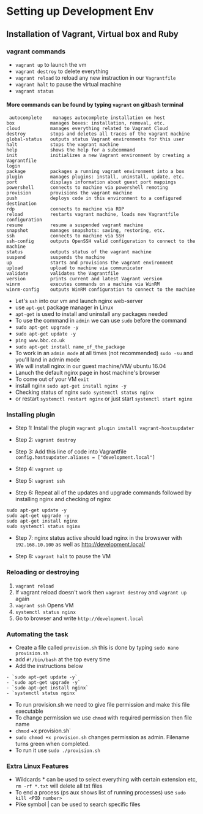 # Setting up Development Env
## Installation of Vagrant, Virtual box and Ruby
### vagrant commands
- `vagrant up` to launch the vm
- `vagrant destroy` to delete everything
- `vagrant reload` to reload any new instraction in our `Vagrantfile`
- `vagrant halt` to pause the virtual machine
- `vagrant status` 

#### More commands can be found by typing `vagrant` on gitbash terminal
```
 autocomplete    manages autocomplete installation on host
box             manages boxes: installation, removal, etc.
cloud           manages everything related to Vagrant Cloud
destroy         stops and deletes all traces of the vagrant machine
global-status   outputs status Vagrant environments for this user
halt            stops the vagrant machine
help            shows the help for a subcommand
init            initializes a new Vagrant environment by creating a Vagrantfile
login
package         packages a running vagrant environment into a box
plugin          manages plugins: install, uninstall, update, etc.
port            displays information about guest port mappings
powershell      connects to machine via powershell remoting
provision       provisions the vagrant machine
push            deploys code in this environment to a configured destination
rdp             connects to machine via RDP
reload          restarts vagrant machine, loads new Vagrantfile configuration
resume          resume a suspended vagrant machine
snapshot        manages snapshots: saving, restoring, etc.
ssh             connects to machine via SSH
ssh-config      outputs OpenSSH valid configuration to connect to the machine
status          outputs status of the vagrant machine
suspend         suspends the machine
up              starts and provisions the vagrant environment
upload          upload to machine via communicator
validate        validates the Vagrantfile
version         prints current and latest Vagrant version
winrm           executes commands on a machine via WinRM
winrm-config    outputs WinRM configuration to connect to the machine
```

- Let's `ssh` into our vm and launch nginx web-server
- use `apt-get` package manager in Linux 
- `apt-get` is used to install and uninstall any packages needed
- To use the command in `admin` we can use `sudo` before the command
- `sudo apt-get upgrade -y` 
- `sudo apt-get update -y`
- `ping www.bbc.co.uk`
- `sudo apt-get install name_of_the_package`
- To work in an `admin mode` at all times (not recommended) `sudo -su` and you'll land in admin mode
- We will install nginx in our guest machine/VM/ ubuntu 16.04
- Lanuch the default nginx page in host machine's browser
- To come out of your VM `exit`
- install nginx `sudo apt-get install nginx -y`
- Checking status of nginx `sudo systemctl status nginx` 
- or restart `systemctl restart nginx` or just start `systemctl start nginx`

### Installing plugin

- Step 1: Install the plugin `vagrant plugin install vagrant-hostsupdater`

- Step 2: `vagrant destroy`

- Step 3: Add this line of code into Vagrantfile `config.hostsupdater.aliases = ["development.local"]`

- Step 4: `vagrant up`

- Step 5: `vagrant ssh`

- Step 6: Repeat all of the updates and upgrade commands followed by installing nginx and checking of nginx 
 ```
sudo apt-get update -y
sudo apt-get upgrade -y
sudo apt-get install nginx
sudo systemctl status nginx
```

- Step 7: nginx status active should load nginx in the browswer with `192.168.10.100` as well as http://development.local/

- Step 8: `vagrant halt` to pause the VM

### Reloading or destroying 
1. `vagrant reload` 
2. If vagrant reload doesn't work then `vagrant destroy` and `vagrant up` again
3. `vagrant ssh` Opens VM
4. `systemctl status nginx`
5. Go to browser and write `http://development.local`


### Automating the task

- Create a file called `provision.sh` this is done by typing `sudo nano provision.sh`
- add `#!/bin/bash` at the top every time
- Add the instructions below
```
- `sudo apt-get update -y`
- `sudo apt-get upgrade -y`
- `sudo apt-get install nginx`
- `systemctl status nginx`

```

- To run provision.sh we need to give file permission and make this file executable
- To change permission we use `chmod` with required permission then file name
- `chmod` +x provision.sh`
- `sudo chmod +x provision.sh` changes permission as admin. Filename turns green when completed.
- To run it use `sudo ./provision.sh`

### Extra Linux Features

- Wildcards * can be used to select everything with certain extension etc, `rm -rf *.txt` will delete all txt files
- To end a process (ps aux shows list of running processes) use `sudo kill <PID number>`
- Pike symbol | can be used to search specific files